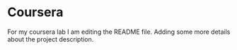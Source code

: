 # Coursera
For my coursera lab
I am editing the README file. Adding some more details about the project description.
